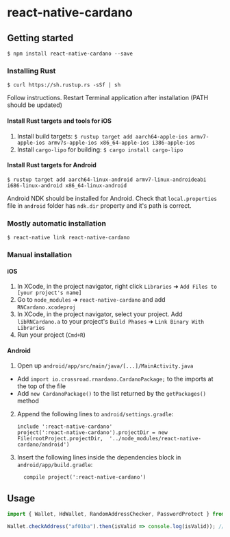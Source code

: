 
# react-native-cardano

## Getting started

`$ npm install react-native-cardano --save`

### Installing Rust

`$ curl https://sh.rustup.rs -sSf | sh`

Follow instructions. Restart Terminal application after installation (PATH should be updated)

#### Install Rust targets and tools for iOS

1. Install build targets: `$ rustup target add aarch64-apple-ios armv7-apple-ios armv7s-apple-ios x86_64-apple-ios i386-apple-ios`
2. Install `cargo-lipo` for building: `$ cargo install cargo-lipo`

#### Install Rust targets for Android

`$ rustup target add aarch64-linux-android armv7-linux-androideabi i686-linux-android x86_64-linux-android`

Android NDK should be installed for Android. Check that `local.properties` file in `android` folder has `ndk.dir` property and it's path is correct.

### Mostly automatic installation

`$ react-native link react-native-cardano`

### Manual installation

#### iOS

1. In XCode, in the project navigator, right click `Libraries` ➜ `Add Files to [your project's name]`
2. Go to `node_modules` ➜ `react-native-cardano` and add `RNCardano.xcodeproj`
3. In XCode, in the project navigator, select your project. Add `libRNCardano.a` to your project's `Build Phases` ➜ `Link Binary With Libraries`
4. Run your project (`Cmd+R`)

#### Android

1. Open up `android/app/src/main/java/[...]/MainActivity.java`
  - Add `import io.crossroad.rnardano.CardanoPackage;` to the imports at the top of the file
  - Add `new CardanoPackage()` to the list returned by the `getPackages()` method
2. Append the following lines to `android/settings.gradle`:
  	```
  	include ':react-native-cardano'
  	project(':react-native-cardano').projectDir = new File(rootProject.projectDir, 	'../node_modules/react-native-cardano/android')
  	```
3. Insert the following lines inside the dependencies block in `android/app/build.gradle`:
  	```
      compile project(':react-native-cardano')
  	```


## Usage
```javascript
import { Wallet, HdWallet, RandomAddressChecker, PasswordProtect } from 'react-native-cardano';

Wallet.checkAddress("af01ba").then(isValid => console.log(isValid)); // Should print "false"
```
  
